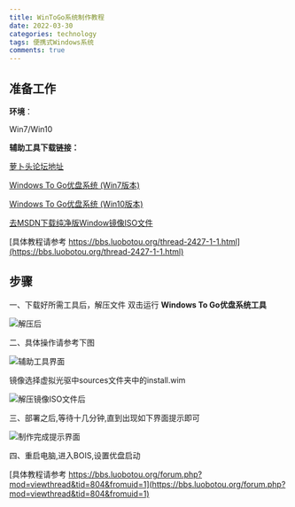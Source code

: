 ```yaml
---
title: WinToGo系统制作教程
date: 2022-03-30
categories: technology
tags: 便携式Windows系统
comments: true
---
```


## 准备工作

**环境**：

Win7/Win10

**辅助工具下载链接：**

[萝卜头论坛地址](https://bbs.luobotou.org/thread-761-1-1.html)

[Windows To Go优盘系统 (Win7版本)](https://dl.luobotou.org/wtga5430.zip)

[Windows To Go优盘系统 (Win10版本)](https://dl.luobotou.org/wtga5600_1.zip)

[去MSDN下载纯净版Window镜像ISO文件](https://msdn.itellyou.cn/)

[具体教程请参考 https://bbs.luobotou.org/thread-2427-1-1.html](https://bbs.luobotou.org/thread-2427-1-1.html)


## 步骤

一、下载好所需工具后，解压文件 双击运行 **Windows To Go优盘系统工具**

![解压后](https://cdn.jsdelivr.net/gh/burning1995/imagesCloud/images/1.png)


二、具体操作请参考下图

![辅助工具界面](https://cdn.jsdelivr.net/gh/burning1995/imagesCloud/images/2.png)

镜像选择虚拟光驱中sources文件夹中的install.wim

![解压镜像ISO文件后](https://cdn.jsdelivr.net/gh/burning1995/imagesCloud/images/4.png)

三、部署之后,等待十几分钟,直到出现如下界面提示即可

![制作完成提示界面](https://cdn.jsdelivr.net/gh/burning1995/imagesCloud/images/3.png)

四、重启电脑,进入BOIS,设置优盘启动

[具体教程请参考 https://bbs.luobotou.org/forum.php?mod=viewthread&tid=804&fromuid=1](https://bbs.luobotou.org/forum.php?mod=viewthread&tid=804&fromuid=1)
